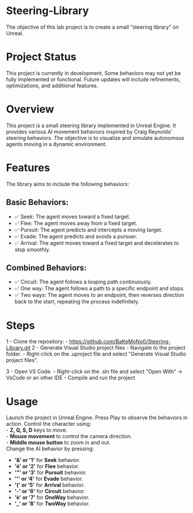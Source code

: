 # Steering-Library
The objective of this lab project is to create a small “steering library” on Unreal.

# Project Status
This project is currently in development. Some behaviors may not yet be fully implemented or functional.
Future updates will include refinements, optimizations, and additional features.

# Overview
This project is a small steering library implemented in Unreal Engine. It provides various AI movement behaviors inspired by Craig Reynolds' steering behaviors.
The objective is to visualize and simulate autonomous agents moving in a dynamic environment.

# Features
The library aims to include the following behaviors:

## Basic Behaviors:
  - ✅ Seek: The agent moves toward a fixed target.
  - ✅ Flee: The agent moves away from a fixed target.
  - ✅ Pursuit: The agent predicts and intercepts a moving target.
  - ✅ Evade: The agent predicts and avoids a pursuer.
  - ✅ Arrival: The agent moves toward a fixed target and decelerates to stop smoothly.

## Combined Behaviors:
  - ✅ Circuit: The agent follows a looping path continuously.
  - ✅ One way: The agent follows a path to a specific endpoint and stops.
  - ✅ Two ways: The agent moves to an endpoint, then reverses direction back to the start, repeating the process indefinitely.

# Steps
1 - Clone the repository:
    - https://github.com/BaKeMoNo0/Steering-Library.git
2 - Generate Visual Studio project files
    - Navigate to the project folder.
    - Right-click on the .uproject file and select "Generate Visual Studio project files".

3 - Open VS Code.
    - Right-click on the .sln file and select "Open With" -> VsCode or an other IDE
    - Compile and run the project

# Usage
  Launch the project in Unreal Engine.
  Press Play to observe the behaviors in action.
  Control the character using:  
    - **Z, Q, S, D** keys to move.  
    - **Mouse movement** to control the camera direction.  
    - **Middle mouse button** to zoom in and out.  
  Change the AI behavior by pressing:  
   - **'&' or '1'** for **Seek** behavior.  
   - **'é' or '2'** for **Flee** behavior.  
   - **'\"' or '3'** for **Pursuit** behavior.
   - **'\'' or '4'** for **Evade** behavior.
   - **'(' or '5'** for **Arrival** behavior.
   - **'-' or '6'** for **Circuit** behavior.
   - **'è' or '7'** for **OneWay** behavior.
   - **'_' or '8'** for **TwoWay** behavior.
